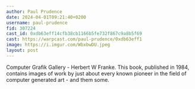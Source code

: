 ```yaml
---
author: Paul Prudence
date: 2024-04-01T09:21:40+0200
username: paul-prudence
fid: 307224
cast_id: 0xdb63eff14cfb38cb1166b5fe732f867c9a8b5f69
cast: https://warpcast.com/paul-prudence/0xdb63eff1
image: https://i.imgur.com/WbxbwDU.jpeg
layout: post
---
```

Computer Grafik Gallery - Herbert W Franke. This book, published in 1984, contains images of work by just about every known pioneer in the field of computer generated art - and them some.  

<img src='https://i.imgur.com/WbxbwDU.jpeg' alt='' referrerpolicy='no-referrer'/>
<img src='https://i.imgur.com/DIzt1HN.jpeg' alt='' referrerpolicy='no-referrer'/>